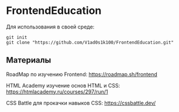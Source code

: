 # FrontendEducation

Для использования в своей среде:
```bush
git init
git clone "https://github.com/V1ad0s1k100/FrontendEducation.git"
```

## Материалы

RoadMap по изучению Frontend: 
<a target="blank" href="https://roadmap.sh/frontend">https://roadmap.sh/frontend</a>

HTML Academy изучение основ HTML и CSS: 
<a target="blank" href="https://htmlacademy.ru/courses/297/run/1">https://htmlacademy.ru/courses/297/run/1</a>

CSS Battle для прокачки навыков CSS: 
<a target="blank" href="https://cssbattle.dev/">https://cssbattle.dev/</a>
